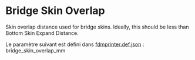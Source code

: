 # Bridge Skin Overlap

Skin overlap distance used for bridge skins. Ideally, this should be less than Bottom Skin Expand Distance.

Le paramètre suivant est défini dans [fdmprinter.def.json](https://github.com/smartavionics/Cura/blob/mb-master/resources/definitions/fdmprinter.def.json) : bridge_skin_overlap_mm